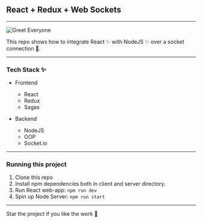 ## React + Redux + Web Sockets

---
![Greet Everyone](https://github.com/PranjalAgni/react-redux-websockets-demo/workflows/Greet%20Everyone/badge.svg?branch=master)


This repo shows how to integrate React ✨ with NodeJS ✨ over a socket connection 🚀.

---

### Tech Stack ✨

- Frontend

  - React
  - Redux
  - Sagas

- Backend
  - NodeJS
  - OOP
  - Socket.io

---

### Running this project

1. Clone this repo
2. Install npm dependencies both in client and server directory.
3. Run React web-app:
   `npm run dev`
4. Spin up Node Server:
   `npm run start`

---

Star the project if you like the work
🎉
